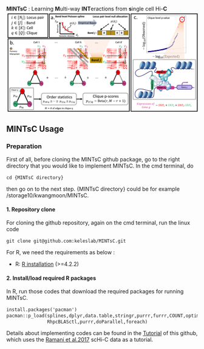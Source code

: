 **MINTsC** : Learning **M**ulti-way **INT**eractions from **s**ingle cell Hi-**C**
![ELECT diagram](/figures/intro.png)

## MINTsC Usage

### Preparation


First of all, before cloning the MINTsC github package, go to the right directory that you would like to implement MINTsC. In the cmd terminal, do

```
cd {MINTsC directory}
```

then go on to the next step. {MINTsC directory} could be for example /storage10/kwangmoon/MINTsC.


#### 1. Repository clone

For cloning the github repository, again on the cmd terminal, run the linux code 

```
git clone git@github.com:keleslab/MINTsC.git
```

For R, we need the requirements as below : 


-   R: [R installation](https://www.r-project.org)  (>=4.2.2)

#### 2. Install/load required R packages

In R, run those codes that download the required packages for running MINTsC.

```
install.packages('pacman')
pacman::p_load(splines,dplyr,data.table,stringr,purrr,furrr,COUNT,optimParallel,
               RhpcBLASctl,purrr,doParallel,foreach)
```

Details about implementing codes can be found in the [Tutorial](https://github.com/keleslab/MINTsC/blob/main/code/scripts/Tutorial.ipynb) of this github, which uses the [Ramani et al.2017](https://www.nature.com/articles/nmeth.4155) scHi-C data as a tutorial.

